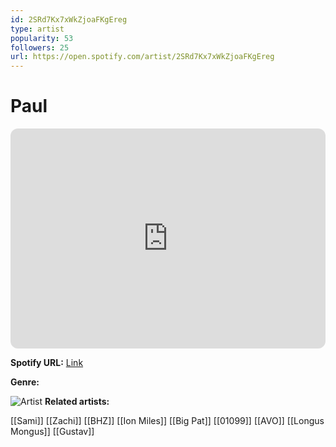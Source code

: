 ```yaml
---
id: 2SRd7Kx7xWkZjoaFKgEreg
type: artist
popularity: 53
followers: 25
url: https://open.spotify.com/artist/2SRd7Kx7xWkZjoaFKgEreg
---
```

# Paul

<iframe style="border-radius:12px" src="https://open.spotify.com/embed/artist/2SRd7Kx7xWkZjoaFKgEreg" width="100%" height="352" frameBorder="0" allowfullscreen="" allow="autoplay; clipboard-write; encrypted-media; fullscreen; picture-in-picture" loading="lazy"></iframe>

**Spotify URL:** [Link](https://open.spotify.com/artist/2SRd7Kx7xWkZjoaFKgEreg)

**Genre:** 

![Artist]()
**Related artists:**

[[Sami]]
[[Zachi]]
[[BHZ]]
[[Ion Miles]]
[[Big Pat]]
[[01099]]
[[AVO]]
[[Longus Mongus]]
[[Gustav]]
